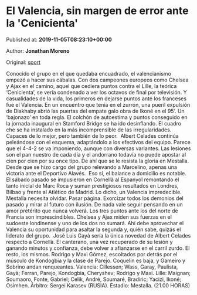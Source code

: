 
# El Valencia, sin margen de error ante la 'Cenicienta'

Published at: **2019-11-05T08:23:10+00:00**

Author: **Jonathan Moreno**

Original: [sport](https://www.sport.es/es/noticias/champions/valencia-sin-margen-error-ante-cenicienta-7714376)

Conocido el grupo en el que quedaba encuadrado, el valencianismo empezó a hacer sus cábalas. Con dos campeones europeos como Chelsea y Ajax en el camino, aquel que cediera puntos contra el Lille, la teórica ‘Cenicienta’, se vería condenado a ver los octavos de final por televisión. Y casualidades de la vida, los primeros en dejarse puntos ante los franceses fue el Valencia. En un encuentro que tenía en el zurrón, una pueril expulsión de Diakhaby abrió las puertas del empate galo obra de Ikoné en el 95’. Un ‘bajonazo’ en toda regla.
El colchón de autoestima y puntos conseguido en la jornada inaugural en Stamford Bridge se ha ido desinflando. El cuadro che se ha instalado en la más incomprensible de las irregularidades. Capaces de lo mejor, pero también de lo peor. 
Albert Celades continúa peleándose con el esquema, adaptándolo a los efectivos del equipo. Parece que el 4-4-2 se va imponiendo, aunque con diversas variantes. Las lesiones son el pan nuestro de cada día y el andorrano todavía no puede apostar al cien por cien por su once tipo. De ahí que se le resista la gloria en Mestalla. Desde que se hizo cargo del grupo relevando a Marcelino, apenas una victoria ante el Deportivo Alavés. 
Eso sí, el balance a domicilio es notable. El sábado pasado se impusieron en Cornellà al Espanyol remontando el tanto inicial de Marc Roca y suman prestigiosos resultados en Londres, Bilbao y frente al Atlético de Madrid. Lo dicho, un Valencia impredecible. 
Mestalla necesita olvidar. Pasar página. Exorcizar todos los demonios del pasado y mirar al futuro con ilusión. De nada vale seguir pensando en un amor pretérito que nunca volverá. Los tres puntos ante los del norte de Francia son imprescindibles. Chelsea y Ajax miden sus fuerzas en el sudoeste londinense y uno de los dos no sumará. Ahí debe aprovechar el Valencia su oportunidad para asaltar la segunda y, quién sabe, quizás el liderato del grupo. 
José Luis Gayà sería la única novedad de Albert Celades respecto a Cornellà. El canterano, una vez recuperado de su lesión y ganando minutos y confianza, debe volver a afianzarse en el carril zurdo. El resto, los mismos. Rodrigo y Maxi Gómez, escoltados por detrás por el músculo de Kondogbia y la clase de Parejo. Coquelin es baja, y Gameiro y Sobrino andan renqueantes.
Valencia: Cillessen; Wass, Garay, Paulista, Gayà; Ferran, Parejo, Kondogbia, Cheryshev; Rodrigo y Maxi.
Lille: Maignan; Soumaoro, Fonte, Gabriel; Celik, André, Soumaré, Bradiric; Yacizi, Ikoné; Osimhen.
Árbitro: Sergei Karasev (RUSIA).
Estadio: Mestalla. (21.00 HORAS)
